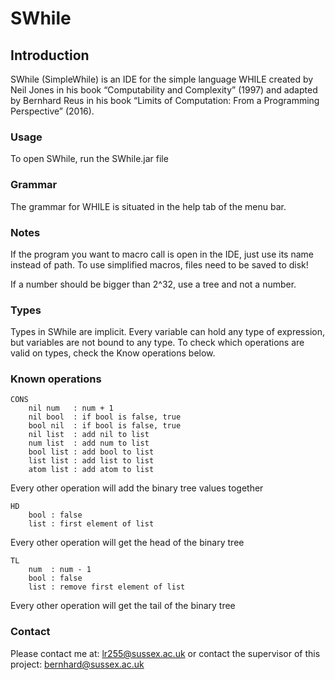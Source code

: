 # SWhile

## Introduction
SWhile (SimpleWhile) is an IDE for the simple language WHILE created by Neil Jones in his book “Computability and Complexity” (1997) and adapted by Bernhard Reus in his book “Limits of Computation: From a Programming Perspective” (2016).

### Usage
To open SWhile, run the SWhile.jar file

### Grammar
The grammar for WHILE is situated in the help tab of the menu bar.

### Notes
If the program you want to macro call is open in the IDE, just use its name instead of path.
To use simplified macros, files need to be saved to disk!

If a number should be bigger than 2^32, use a tree and not a number.

### Types
Types in SWhile are implicit. Every variable can hold any type of expression, but variables are not bound to any type. To check which operations are valid on types, check the Know operations below.

### Known operations
```
CONS
	nil num   : num + 1
	nil bool  : if bool is false, true
	bool nil  : if bool is false, true
	nil list  : add nil to list
	num list  : add num to list
	bool list : add bool to list
	list list : add list to list
	atom list : add atom to list
```

Every other operation will add the binary tree values together

```
HD
	bool : false
	list : first element of list
```

Every other operation will get the head of the binary tree

```
TL
	num  : num - 1
	bool : false
	list : remove first element of list
```
Every other operation will get the tail of the binary tree


### Contact
Please contact me at: lr255@sussex.ac.uk
or contact the supervisor of this project: bernhard@sussex.ac.uk 
